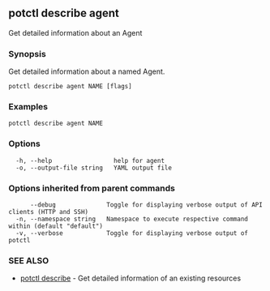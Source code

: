 ## potctl describe agent

Get detailed information about an Agent

### Synopsis

Get detailed information about a named Agent.

```
potctl describe agent NAME [flags]
```

### Examples

```
potctl describe agent NAME
```

### Options

```
  -h, --help                 help for agent
  -o, --output-file string   YAML output file
```

### Options inherited from parent commands

```
      --debug              Toggle for displaying verbose output of API clients (HTTP and SSH)
  -n, --namespace string   Namespace to execute respective command within (default "default")
  -v, --verbose            Toggle for displaying verbose output of potctl
```

### SEE ALSO

* [potctl describe](potctl_describe.md)	 - Get detailed information of an existing resources


